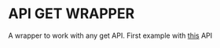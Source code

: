 # API GET WRAPPER

A wrapper to work with any get API. First example with [this](https://developer.spotify.com/documentation/web-api/reference-beta/#category-search) API
